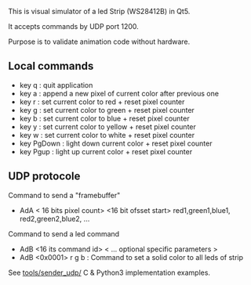 This is visual simulator of a led Strip (WS28412B) in Qt5.

It accepts commands by UDP port 1200.

Purpose is to validate animation code without hardware.

Local commands
--------------
* key q : quit application
* key a : append a new pixel of current color after previous one
* key r : set current color to red + reset pixel counter
* key g : set current color to green + reset pixel counter
* key b : set current color to blue + reset pixel counter
* key y : set current color to yellow + reset pixel counter
* key w : set current color to white + reset pixel counter
* key PgDown : light down current color + reset pixel counter
* key Pgup : light up current color + reset pixel counter

UDP protocole
-------------

Command to send a "framebuffer"
* AdA < 16 bits pixel count> <16 bit ofsset start> red1,green1,blue1, red2,green2,blue2, ... 

Command to send a led command
* AdB <16 its command id> < ... optional specific parameters >
* AdB <0x0001> r g b : Command to set a solid color to all leds of strip

See [tools/sender_udp/](../sender_udp) C & Python3 implementation examples.
